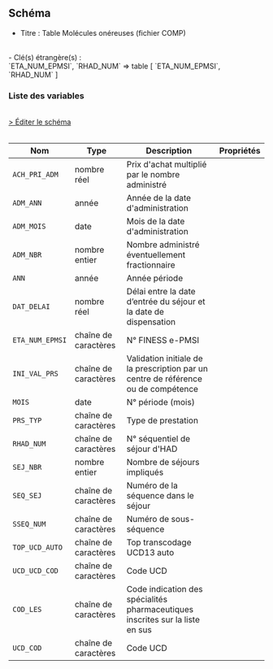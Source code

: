 ## Schéma

- Titre : Table Molécules onéreuses (fichier COMP)
<br />
- Clé(s) étrangère(s) : <br />
`ETA_NUM_EPMSI`, `RHAD_NUM` => table <PreviewPage text="T_HADaaB" link="/tables/T_HADaaB" /> [ `ETA_NUM_EPMSI`, `RHAD_NUM` ]<br />

### Liste des variables
<br />
<div>
    <a href="https://gitlab.com/healthdatahub/schema-snds/edit/master/schemas/PMSI/PMSI%20HAD/T_HADaaMED.json"  
    arget="_blank" rel="noopener noreferrer">> Éditer le schéma</a>
    <OutboundLink />
</div>
<br />

Nom|Type|Description|Propriétés
-|-|-|-
`ACH_PRI_ADM`|nombre réel|Prix d&#x27;achat multiplié par le nombre administré||
`ADM_ANN`|année|Année de la date d&#x27;administration||
`ADM_MOIS`|date|Mois de la date d&#x27;administration||
`ADM_NBR`|nombre entier|Nombre administré éventuellement fractionnaire||
`ANN`|année|Année période||
`DAT_DELAI`|nombre réel|Délai entre la date d’entrée du séjour et la date de dispensation||
`ETA_NUM_EPMSI`|chaîne de caractères|N° FINESS e-PMSI||
`INI_VAL_PRS`|chaîne de caractères|Validation initiale de la prescription par un centre de référence ou de compétence||
`MOIS`|date|N° période (mois)||
`PRS_TYP`|chaîne de caractères|Type de prestation||
`RHAD_NUM`|chaîne de caractères|N° séquentiel de séjour d&#x27;HAD||
`SEJ_NBR`|nombre entier|Nombre de séjours impliqués||
`SEQ_SEJ`|chaîne de caractères|Numéro de la séquence dans le séjour||
`SSEQ_NUM`|chaîne de caractères|Numéro de sous-séquence||
`TOP_UCD_AUTO`|chaîne de caractères|Top transcodage UCD13 auto||
`UCD_UCD_COD`|chaîne de caractères|Code UCD||
`COD_LES`|chaîne de caractères|Code indication des spécialités pharmaceutiques inscrites sur la liste en sus||
`UCD_COD`|chaîne de caractères|Code UCD||

